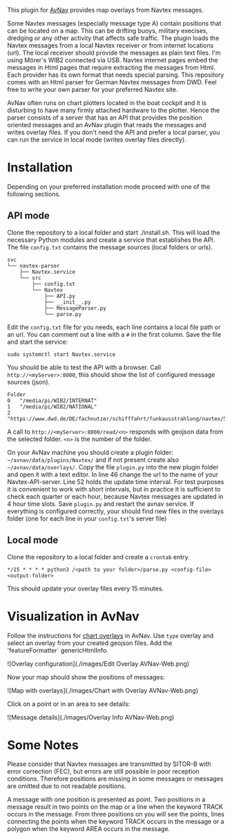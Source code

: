 This plugin for [AvNav](https://www.wellenvogel.net/software/avnav/docs/beschreibung.html?lang=en) provides map overlays from Navtex messages.

Some Navtex messages (especially message type A) contain positions that can be located on a map. This can be drifting buoys, military execises, dredging or any other activity that affects safe traffic. The plugin loads the Navtex messages from a local Navtex receiver or from internet locations (url). The local receiver should provide the messages as plain text files. I'm using Mörer's WIB2 connected via USB. Navtex internet pages embed the messages in Html pages that require extracting the messages from Html. Each provider has its own format that needs special parsing. This repository comes with an Html parser for German Navtex messages from DWD. Feel free to write your own parser for your preferred Navtex site.

AvNav often runs on chart plotters located in the boat cockpit and it is disturbing to have many firmly attached hardware to the plotter. Hence the parser consists of a server that has an API that provides the position oriented messages and an AvNav plugin that reads the messages and writes overlay files. If you don't need the API and prefer a local parser, you can run the service in local mode (writes overlay files directly).

Installation
============
Depending on your preferred installation mode proceed with one of the following sections.

API mode
--------
Clone the repository to a local folder and start ./install.sh. This will load the necessary Python modules and create a service that establishes the API. The file `config.txt` contains the message sources (local folders or urls).

	svc
	└── navtex-parser
	    ├── Navtex.service
	    └── src
	        ├── config.txt
	        └── Navtex
	            ├── API.py
	            ├── __init__.py
	            ├── MessageParser.py
	            └── parse.py

Edit the `config.txt` file for you needs, each line contains a local file path or an url. You can comment out a line with a `#` in the first column. Save the file and start the service:

	sudo systemctl start Navtex.service

You should be able to test the API with a browser. Call `http://<myServer>:8000`, this should show the list of configured message sources (json).

	Folder	
	0	"/media/pi/WIB2/INTERNAT"
	1	"/media/pi/WIB2/NATIONAL"
	2	"https://www.dwd.de/DE/fachnutzer/schifffahrt/funkausstrahlung/navtex/518_ros.html"

A call to `http://<myServer>:8000/read/<n>` responds with geojson data from the selected folder. `<n>` is the number of the folder.

On your AvNav machine you should create a plugin folder: `~/avnav/data/plugins/Navtex/` and if not present create also `~/avnav/data/overlays/`. Copy the file `plugin.py` into the new plugin folder and open it with a text editor. In line 46 change the url to the name of your Navtex-API-server. Line 52 holds the update time interval. For test purposes it is convenient to work with short intervals, but in practice it is sufficient to check each quarter or each hour, because Navtex messages are updated in 4 hour time slots. Save `plugin.py` and restart the avnav service. If everything is configured correctly, your should find new files in the overlays folder (one for each line in your `config.txt`'s server file)

Local mode
----------
Clone the repository to a local folder and create a `crontab` entry.

	*/15 * * * * python3 /<path to your folder>/parse.py <config-file> <output-folder>
	
This should update your overlay files every 15 minutes.

Visualization in AvNav
======================
Follow the instructions for [chart overlays](https://www.wellenvogel.net/software/avnav/docs/hints/overlays.html?lang=en#h2:Configuration) in AvNav. Use `type` overlay and select an overlay from your created geojson files. Add the 'featureFormatter` genericHtmlInfo.

![Overlay configuration](./images/Edit Overlay AVNav-Web.png)

Now your map should show the positions of messages:

![Map with overlays](./images/Chart with Overlay AVNav-Web.png)

Click on a point or in an area to see details:

![Message details](./images/Overlay Info AVNav-Web.png)

Some Notes
==========
Please consider that Navtex messages are transmitted by SITOR-B with error correction (FEC), but errors are still possible in poor reception conditions. Therefore positions are missing in some messages or messages are omitted due to not readable positions.

A message with one position is presented as point. Two positions in a message result in two points on the map or a line when the keyword TRACK occurs in the message. From three positions on you will see the points, lines connecting the points when the keyword TRACK occurs in the message or a polygon when the keyword AREA occurs in the message.

